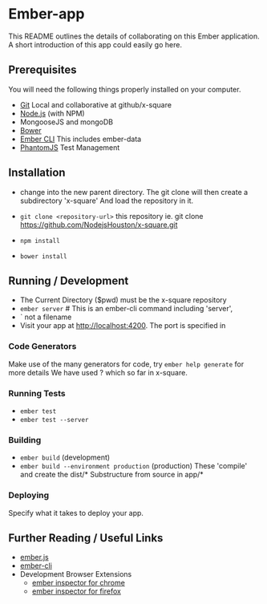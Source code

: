 # Ember-app

This README outlines the details of collaborating on this Ember application.
A short introduction of this app could easily go here.

## Prerequisites

You will need the following things properly installed on your computer.

* [Git](http://git-scm.com/)		Local and collaborative at github/x-square
* [Node.js](http://nodejs.org/) (with NPM)
*    MongooseJS   and mongoDB
* [Bower](http://bower.io/)
* [Ember CLI](http://www.ember-cli.com/)
     This includes ember-data
* [PhantomJS](http://phantomjs.org/)    Test Management

## Installation

* change into the new parent directory.
      The git clone will then create a subdirectory 'x-square'
      And load the repository in it.
      
* `git clone <repository-url>` this repository
   ie.  git clone https://github.com/NodejsHouston/x-square.git

* `npm install`
* `bower install`

## Running / Development

*  The Current Directory ($pwd) must be the x-square repository
* `ember server`       # This is an ember-cli command including 'server', 
* `		not a filename
* Visit your app at [http://localhost:4200](http://localhost:4200).
         The port is specified in 

### Code Generators

Make use of the many generators for code, try `ember help generate` for more details
We have used ? which so far in x-square.

### Running Tests

* `ember test`
* `ember test --server`

### Building

* `ember build` (development)
* `ember build --environment production` (production)
        These 'compile' and create the dist/*   Substructure 
           from source in app/*

### Deploying

Specify what it takes to deploy your app.

## Further Reading / Useful Links

* [ember.js](http://emberjs.com/)
* [ember-cli](http://www.ember-cli.com/)
* Development Browser Extensions
  * [ember inspector for chrome](https://chrome.google.com/webstore/detail/ember-inspector/bmdblncegkenkacieihfhpjfppoconhi)
  * [ember inspector for firefox](https://addons.mozilla.org/en-US/firefox/addon/ember-inspector/)

